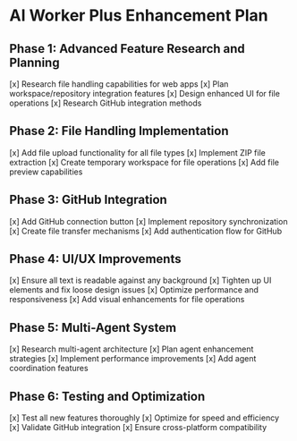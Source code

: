 # AI Worker Plus Enhancement Plan

## Phase 1: Advanced Feature Research and Planning
[x] Research file handling capabilities for web apps
[x] Plan workspace/repository integration features
[x] Design enhanced UI for file operations
[x] Research GitHub integration methods

## Phase 2: File Handling Implementation
[x] Add file upload functionality for all file types
[x] Implement ZIP file extraction
[x] Create temporary workspace for file operations
[x] Add file preview capabilities

## Phase 3: GitHub Integration
[x] Add GitHub connection button
[x] Implement repository synchronization
[x] Create file transfer mechanisms
[x] Add authentication flow for GitHub

## Phase 4: UI/UX Improvements
[x] Ensure all text is readable against any background
[x] Tighten up UI elements and fix loose design issues
[x] Optimize performance and responsiveness
[x] Add visual enhancements for file operations

## Phase 5: Multi-Agent System
[x] Research multi-agent architecture
[x] Plan agent enhancement strategies
[x] Implement performance improvements
[x] Add agent coordination features

## Phase 6: Testing and Optimization
[x] Test all new features thoroughly
[x] Optimize for speed and efficiency
[x] Validate GitHub integration
[x] Ensure cross-platform compatibility